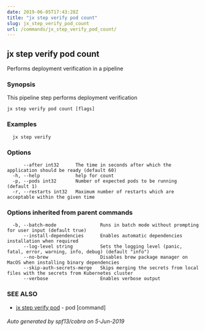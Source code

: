 ```yaml
---
date: 2019-06-05T17:43:28Z
title: "jx step verify pod count"
slug: jx_step_verify_pod_count
url: /commands/jx_step_verify_pod_count/
---
```

## jx step verify pod count

Performs deployment verification in a pipeline

### Synopsis

This pipeline step performs deployment verification

```
jx step verify pod count [flags]
```

### Examples

```
  jx step verify
```

### Options

```
      --after int32      The time in seconds after which the application should be ready (default 60)
  -h, --help             help for count
  -p, --pods int32       Number of expected pods to be running (default 1)
  -r, --restarts int32   Maximum number of restarts which are acceptable within the given time
```

### Options inherited from parent commands

```
  -b, --batch-mode                Runs in batch mode without prompting for user input (default true)
      --install-dependencies      Enables automatic dependencies installation when required
      --log-level string          Sets the logging level (panic, fatal, error, warning, info, debug) (default "info")
      --no-brew                   Disables brew package manager on MacOS when installing binary dependencies
      --skip-auth-secrets-merge   Skips merging the secrets from local files with the secrets from Kubernetes cluster
      --verbose                   Enables verbose output
```

### SEE ALSO

* [jx step verify pod](/commands/jx_step_verify_pod/)	 - pod [command]

###### Auto generated by spf13/cobra on 5-Jun-2019
